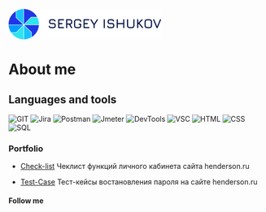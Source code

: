 ![Header](https://github.com/Ishukov/Ishukov/blob/main/assets/1673086031052.png)

# About me

## Languages and tools
![GIT](https://img.shields.io/badge/GIT-00275b?style=for-the-badge&logo=GIT)
![Jira](https://img.shields.io/badge/Jira-00275b?style=for-the-badge&logo=Jira)
![Postman](https://img.shields.io/badge/Postman-00275b?style=for-the-badge&logo=Postman)
![Jmeter](https://img.shields.io/badge/Jmeter-00275b?style=for-the-badge&logo=Apache)
![DevTools](https://img.shields.io/badge/Devtools-00275b?style=for-the-badge&logo=GoogleChrome)
![VSC](https://img.shields.io/badge/VisualStudioCode-00275b?style=for-the-badge&logo=VisualStudioCode)
![HTML](https://img.shields.io/badge/HTML-00275b?style=for-the-badge&logo=HTML5)
![CSS](https://img.shields.io/badge/CSS-00275b?style=for-the-badge&logo=CSS3)
![SQL](https://img.shields.io/badge/SQL-00275b?style=for-the-badge&logo=MySQL)

### Portfolio
* [Check-list](https://docs.google.com/spreadsheets/d/1DwMZAM8YuESpqz-jZWGC_v6XsSoZpsEOBlIBNWUCScs/edit?usp=sharing)
    Чеклист функций личного кабинета сайта henderson.ru

* [Test-Case](https://docs.google.com/spreadsheets/d/1RSTE0OXtJotAHvPYgh81DLHY5vSFDL9kev3ihsuESFQ/edit?usp=sharing)
    Тест-кейсы востановления пароля на сайте henderson.ru

#### Follow me